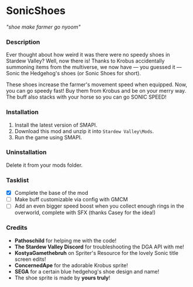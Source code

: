 # SonicShoes
<i>"shoe make farmer go nyoom"</i>
### Description
Ever thought about how weird it was there were no speedy shoes in Stardew Valley? Well, now there is! Thanks to Krobus accidentally summoning items from the multiverse, we now have — you guessed it — Sonic the Hedgehog's shoes (or Sonic Shoes for short).

These shoes increase the farmer's movement speed when equipped. Now, you can go speedy fast! Buy them from Krobus and be on your merry way. The buff also stacks with your horse so you can go SONIC SPEED!

### Installation
1. Install the latest version of SMAPI.
2. Download this mod and unzip it into `Stardew Valley\Mods`.
3. Run the game using SMAPI.

### Uninstallation
Delete it from your mods folder.

### Tasklist
- [x] Complete the base of the mod
- [ ] Make buff customizable via config with GMCM
- [ ] Add an even bigger speed boost when you collect enough rings in the overworld, complete with SFX (thanks Casey for the idea!)

### Credits
- <b>Pathoschild</b> for helping me with the code!
- <b>The Stardew Valley Discord</b> for troubleshooting the DGA API with me!
- <b>KostyaGamethebruh</b> on Spriter's Resource for the lovely Sonic title screen edits!
- <b>ConcernedApe</b> for the adorable Krobus sprite!
- <b>SEGA</b> for a certain blue hedgehog's shoe design and name!
- The shoe sprite is made by <b>yours truly</b>!
